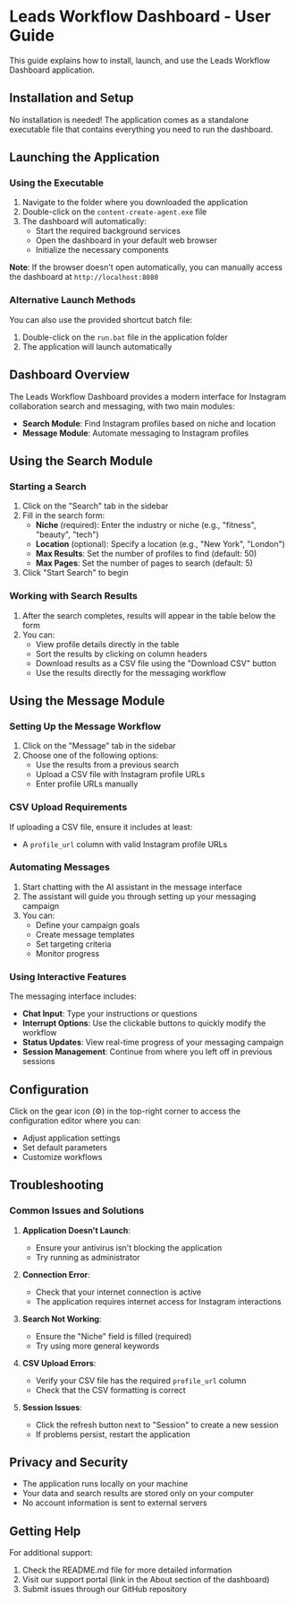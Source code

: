 # Leads Workflow Dashboard - User Guide

This guide explains how to install, launch, and use the Leads Workflow Dashboard application.

## Installation and Setup

No installation is needed! The application comes as a standalone executable file that contains everything you need to run the dashboard.

## Launching the Application

### Using the Executable

1. Navigate to the folder where you downloaded the application
2. Double-click on the `content-create-agent.exe` file
3. The dashboard will automatically:
   - Start the required background services
   - Open the dashboard in your default web browser
   - Initialize the necessary components

**Note**: If the browser doesn't open automatically, you can manually access the dashboard at `http://localhost:8080`

### Alternative Launch Methods

You can also use the provided shortcut batch file:

1. Double-click on the `run.bat` file in the application folder
2. The application will launch automatically

## Dashboard Overview

The Leads Workflow Dashboard provides a modern interface for Instagram collaboration search and messaging, with two main modules:

- **Search Module**: Find Instagram profiles based on niche and location
- **Message Module**: Automate messaging to Instagram profiles

## Using the Search Module

### Starting a Search

1. Click on the "Search" tab in the sidebar
2. Fill in the search form:
   - **Niche** (required): Enter the industry or niche (e.g., "fitness", "beauty", "tech")
   - **Location** (optional): Specify a location (e.g., "New York", "London")
   - **Max Results**: Set the number of profiles to find (default: 50)
   - **Max Pages**: Set the number of pages to search (default: 5)
3. Click "Start Search" to begin

### Working with Search Results

1. After the search completes, results will appear in the table below the form
2. You can:
   - View profile details directly in the table
   - Sort the results by clicking on column headers
   - Download results as a CSV file using the "Download CSV" button
   - Use the results directly for the messaging workflow

## Using the Message Module

### Setting Up the Message Workflow

1. Click on the "Message" tab in the sidebar
2. Choose one of the following options:
   - Use the results from a previous search
   - Upload a CSV file with Instagram profile URLs
   - Enter profile URLs manually

### CSV Upload Requirements

If uploading a CSV file, ensure it includes at least:
- A `profile_url` column with valid Instagram profile URLs

### Automating Messages

1. Start chatting with the AI assistant in the message interface
2. The assistant will guide you through setting up your messaging campaign
3. You can:
   - Define your campaign goals
   - Create message templates
   - Set targeting criteria
   - Monitor progress

### Using Interactive Features

The messaging interface includes:
- **Chat Input**: Type your instructions or questions
- **Interrupt Options**: Use the clickable buttons to quickly modify the workflow
- **Status Updates**: View real-time progress of your messaging campaign
- **Session Management**: Continue from where you left off in previous sessions

## Configuration

Click on the gear icon (⚙️) in the top-right corner to access the configuration editor where you can:
- Adjust application settings
- Set default parameters
- Customize workflows

## Troubleshooting

### Common Issues and Solutions

1. **Application Doesn't Launch**:
   - Ensure your antivirus isn't blocking the application
   - Try running as administrator

2. **Connection Error**:
   - Check that your internet connection is active
   - The application requires internet access for Instagram interactions

3. **Search Not Working**:
   - Ensure the "Niche" field is filled (required)
   - Try using more general keywords

4. **CSV Upload Errors**:
   - Verify your CSV file has the required `profile_url` column
   - Check that the CSV formatting is correct

5. **Session Issues**:
   - Click the refresh button next to "Session" to create a new session
   - If problems persist, restart the application

## Privacy and Security

- The application runs locally on your machine
- Your data and search results are stored only on your computer
- No account information is sent to external servers

## Getting Help

For additional support:
1. Check the README.md file for more detailed information
2. Visit our support portal (link in the About section of the dashboard)
3. Submit issues through our GitHub repository
